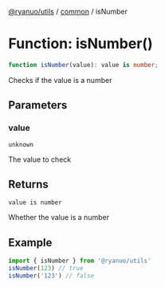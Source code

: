 [@ryanuo/utils](../../index.md) / [common](../index.md) / isNumber

# Function: isNumber()

```ts
function isNumber(value): value is number;
```

Checks if the value is a number

## Parameters

### value

`unknown`

The value to check

## Returns

`value is number`

Whether the value is a number

## Example

```ts twoslash
import { isNumber } from '@ryanuo/utils'
isNumber(123) // true
isNumber('123') // false
```
